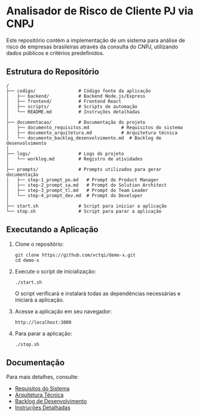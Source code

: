 # Analisador de Risco de Cliente PJ via CNPJ

Este repositório contém a implementação de um sistema para análise de risco de empresas brasileiras através da consulta do CNPJ, utilizando dados públicos e critérios predefinidos.

## Estrutura do Repositório

```
/
├── codigo/                # Código fonte da aplicação
│   ├── backend/           # Backend Node.js/Express
│   ├── frontend/          # Frontend React
│   ├── scripts/           # Scripts de automação
│   └── README.md          # Instruções detalhadas
│
├── documentacao/          # Documentação do projeto
│   ├── documento_requisitos.md            # Requisitos do sistema
│   ├── documento_arquitetura.md           # Arquitetura técnica
│   └── documento_backlog_desenvolvimento.md  # Backlog de desenvolvimento
│
├── logs/                  # Logs do projeto
│   └── worklog.md         # Registro de atividades
│
├── prompts/               # Prompts utilizados para gerar documentação
│   ├── step-1_prompt_po.md   # Prompt do Product Manager
│   ├── step-2_prompt_sa.md   # Prompt do Solution Architect
│   ├── step-3_prompt_tl.md   # Prompt do Team Leader
│   └── step-4_prompt_dev.md  # Prompt do Developer
│
├── start.sh               # Script para iniciar a aplicação
└── stop.sh                # Script para parar a aplicação
```

## Executando a Aplicação

1. Clone o repositório:
   ```
   git clone https://github.com/vctqi/demo-x.git
   cd demo-x
   ```

2. Execute o script de inicialização:
   ```
   ./start.sh
   ```

   O script verificará e instalará todas as dependências necessárias e iniciará a aplicação.

3. Acesse a aplicação em seu navegador:
   ```
   http://localhost:3000
   ```

4. Para parar a aplicação:
   ```
   ./stop.sh
   ```

## Documentação

Para mais detalhes, consulte:

- [Requisitos do Sistema](documentacao/documento_requisitos.md)
- [Arquitetura Técnica](documentacao/documento_arquitetura.md)
- [Backlog de Desenvolvimento](documentacao/documento_backlog_desenvolvimento.md)
- [Instruções Detalhadas](codigo/README.md)